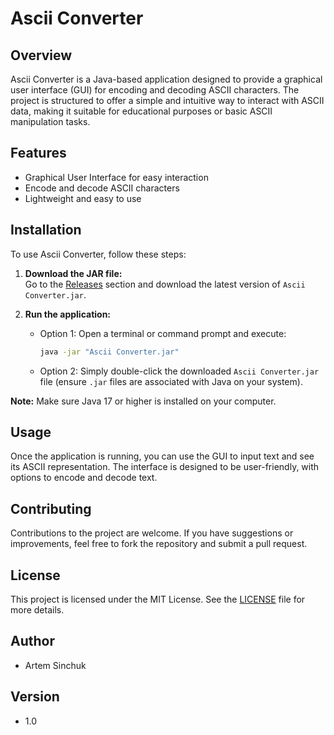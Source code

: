# Ascii Converter

## Overview

Ascii Converter is a Java-based application designed to provide a graphical user interface (GUI) for encoding and decoding ASCII characters. The project is structured to offer a simple and intuitive way to interact with ASCII data, making it suitable for educational purposes or basic ASCII manipulation tasks.

## Features

- Graphical User Interface for easy interaction
- Encode and decode ASCII characters
- Lightweight and easy to use

## Installation  
To use Ascii Converter, follow these steps:  

1. **Download the JAR file:**  
   Go to the [Releases](https://github.com/ArtemSinchuk/Ascii-Converter/releases/tag/v1.0) section and download the latest version of `Ascii Converter.jar`.  

2. **Run the application:**  
   - Option 1: Open a terminal or command prompt and execute:  
     ```bash
     java -jar "Ascii Converter.jar"
     ```  
   - Option 2: Simply double-click the downloaded `Ascii Converter.jar` file (ensure `.jar` files are associated with Java on your system).  

**Note:** Make sure Java 17 or higher is installed on your computer.  


## Usage

Once the application is running, you can use the GUI to input text and see its ASCII representation. The interface is designed to be user-friendly, with options to encode and decode text.

## Contributing

Contributions to the project are welcome. If you have suggestions or improvements, feel free to fork the repository and submit a pull request.

## License

This project is licensed under the MIT License. See the [LICENSE](LICENSE) file for more details.

## Author

- Artem Sinchuk

## Version

- 1.0
